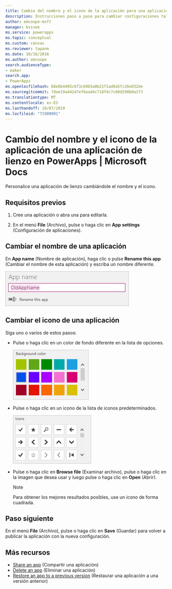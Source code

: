 ```yaml
---
title: Cambio del nombre y el icono de la aplicación para una aplicación de lienzo | Microsoft Docs
description: Instrucciones paso a paso para cambiar configuraciones tales como el nombre y el icono de la aplicación de una aplicación de lienzo en PowerApps
author: emcoope-msft
manager: kvivek
ms.service: powerapps
ms.topic: conceptual
ms.custom: canvas
ms.reviewer: tapanm
ms.date: 10/16/2016
ms.author: emcoope
search.audienceType:
- maker
search.app:
- PowerApps
ms.openlocfilehash: 68e6b4495c6f3c69b5a0b21f1ad8a5fc26e032de
ms.sourcegitcommit: 7dae19a44247ef6aad4c718fdc7c68d298b0a1f3
ms.translationtype: MT
ms.contentlocale: es-ES
ms.lasthandoff: 10/07/2019
ms.locfileid: "71989091"
---
```

# <a name="change-app-name-and-icon-for-a-canvas-app-in-powerapps"></a>Cambio del nombre y el icono de la aplicación de una aplicación de lienzo en PowerApps | Microsoft Docs
Personalice una aplicación de lienzo cambiándole el nombre y el icono.

## <a name="prerequisites"></a>Requisitos previos
1. Cree una aplicación o abra una para editarla.

2. En el menú **File** (Archivo), pulse o haga clic en **App settings** (Configuración de aplicaciones).

## <a name="rename-an-app"></a>Cambiar el nombre de una aplicación
En **App name** (Nombre de aplicación), haga clic o pulse **Rename this app** (Cambiar el nombre de esta aplicación) y escriba un nombre diferente.

![Cerrar una aplicación](./media/set-name-tile/rename-app.png)

## <a name="change-an-app-tile"></a>Cambiar el icono de una aplicación
Siga uno o varios de estos pasos:

* Pulse o haga clic en un color de fondo diferente en la lista de opciones.

    ![Seleccionar un color de icono](./media/set-name-tile/tile-colors.png)

* Pulse o haga clic en un icono de la lista de iconos predeterminados.

    ![Seleccionar un icono](./media/set-name-tile/tile-icons.png)

* Pulse o haga clic en **Browse file** (Examinar archivo), pulse o haga clic en la imagen que desea usar y luego pulse o haga clic en **Open** (Abrir).

    > [!NOTE]
  > Para obtener los mejores resultados posibles, use un icono de forma cuadrada.

## <a name="next-step"></a>Paso siguiente
En el menú **File** (Archivo), pulse o haga clic en **Save** (Guardar) para volver a publicar la aplicación con la nueva configuración.

## <a name="more-resources"></a>Más recursos
* [Share an app](share-app.md) (Compartir una aplicación)
* [Delete an app](delete-app.md) (Eliminar una aplicación)
* [Restore an app to a previous version](restore-an-app.md) (Restaurar una aplicación a una versión anterior)
